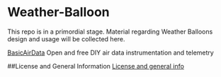 # Weather-Balloon

This repo is in a primordial stage. Material regarding Weather Balloons design and usage will be collected here.

[BasicAirData](http://www.basicairdata.eu) Open and free DIY air data instrumentation and telemetry

##License and General Information
[License and general info](https://github.com/BasicAirData/Document-Templates/blob/master/general-info.md)
